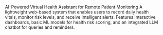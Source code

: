 AI-Powered Virtual Health Assistant for Remote Patient Monitoring
A lightweight web-based system that enables users to record daily health vitals, monitor risk levels, and receive intelligent alerts. Features interactive dashboards, basic ML models for health risk scoring, and an integrated LLM chatbot for queries and reminders.
